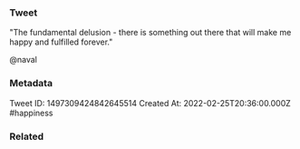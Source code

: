 ### Tweet
"The fundamental delusion - there is something out there that will make me happy and fulfilled forever." 

@naval

### Metadata
Tweet ID: 1497309424842645514
Created At: 2022-02-25T20:36:00.000Z
#happiness 

### Related

